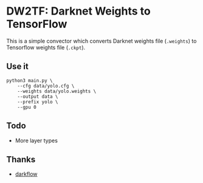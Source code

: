 # DW2TF: Darknet Weights to TensorFlow

This is a simple convector which converts Darknet weights file (`.weights`) to Tensorflow weights file (`.ckpt`).

## Use it

```
python3 main.py \
    --cfg data/yolo.cfg \
    --weights data/yolo.weights \
    --output data \
    --prefix yolo \
    --gpu 0
```

## Todo

- More layer types

## Thanks

- [darkflow](https://github.com/thtrieu/darkflow)